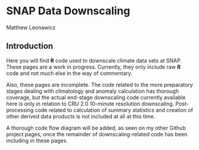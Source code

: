 # SNAP Data Downscaling
Matthew Leonawicz  

##
##
## Introduction

Here you will find **R** code used to downscale climate data sets at SNAP.
These pages are a work in progress.
Currently, they only include raw **R** code and not much else in the way of commentary.

Also, these pages are incomplete.
The code related to the more preparatory stages dealing with climatology and anomaly calculation has thorough coverage,
but the actual end-stage downscaling code currently available here is only in relation to CRU 2.0 10-minute resolution downscaling.
Post-processing code related to calculation of summary statistics and creation of other derived data products is not included at all at this time.

A thorough code flow diagram will be added, as seen on my other Github project pages,
once the remainder of downscaling-related code has been including in these pages.
